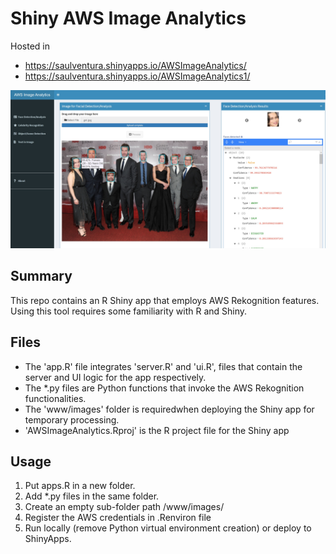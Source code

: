 # Shiny AWS Image Analytics

Hosted in

* https://saulventura.shinyapps.io/AWSImageAnalytics/
* https://saulventura.shinyapps.io/AWSImageAnalytics1/

![App](appscreen.jpg)

## Summary
This repo contains an R Shiny app that employs AWS Rekognition features. Using this tool requires some familiarity with R and Shiny.

## Files

* The 'app.R' file integrates 'server.R' and 'ui.R', files that contain the server and UI logic for the app respectively.
* The *.py files are Python functions that invoke the AWS Rekognition functionalities.
* The 'www/images' folder is requiredwhen deploying the Shiny app for temporary processing.
* 'AWSImageAnalytics.Rproj' is the R project file for the Shiny app

## Usage

1. Put apps.R in a new folder.
2. Add *.py files in the same folder.
3. Create an empty sub-folder path /www/images/
4. Register the AWS credentials in .Renviron file
5. Run locally (remove Python virtual environment creation) or deploy to ShinyApps.


